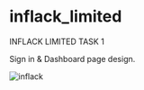 # inflack_limited

INFLACK LIMITED TASK 1

Sign in & Dashboard page design.

![inflack](https://user-images.githubusercontent.com/123491230/229334483-ec78275d-bd3f-4387-b849-028906e7c70a.gif)
